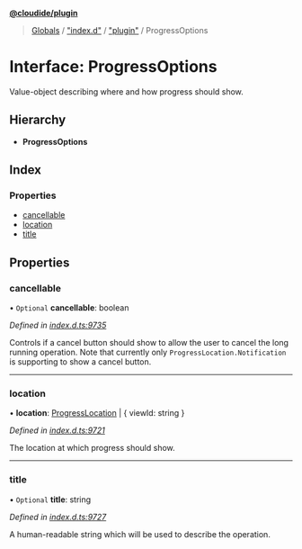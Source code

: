 **[@cloudide/plugin](../README.md)**

> [Globals](../README.md) / ["index.d"](../modules/_index_d_.md) / ["plugin"](../modules/_index_d_._plugin_.md) / ProgressOptions

# Interface: ProgressOptions

Value-object describing where and how progress should show.

## Hierarchy

* **ProgressOptions**

## Index

### Properties

* [cancellable](_index_d_._plugin_.progressoptions.md#cancellable)
* [location](_index_d_._plugin_.progressoptions.md#location)
* [title](_index_d_._plugin_.progressoptions.md#title)

## Properties

### cancellable

• `Optional` **cancellable**: boolean

*Defined in [index.d.ts:9735](https://github.com/shuyaqian/cloudide-plugin-api/blob/6d83fa1/index.d.ts#L9735)*

Controls if a cancel button should show to allow the user to
cancel the long running operation.  Note that currently only
`ProgressLocation.Notification` is supporting to show a cancel
button.

___

### location

•  **location**: [ProgressLocation](../enums/_index_d_._plugin_.progresslocation.md) \| { viewId: string  }

*Defined in [index.d.ts:9721](https://github.com/shuyaqian/cloudide-plugin-api/blob/6d83fa1/index.d.ts#L9721)*

The location at which progress should show.

___

### title

• `Optional` **title**: string

*Defined in [index.d.ts:9727](https://github.com/shuyaqian/cloudide-plugin-api/blob/6d83fa1/index.d.ts#L9727)*

A human-readable string which will be used to describe the
operation.
